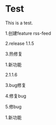 # Test
This is a test.



1.创建feature rss-feed

2.release 1.1.5

3.热修复



1.新功能

2.1.1.6

3.bug修复

4.修复bug

5.修bug



1.新功能